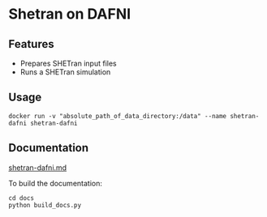 # Shetran on DAFNI

## Features
- Prepares SHETran input files
- Runs a SHETran simulation

## Usage 
`docker run -v "absolute_path_of_data_directory:/data" --name shetran-dafni shetran-dafni  `  

## Documentation
[shetran-dafni.md](docs/shetran-dafni.md)

To build the documentation:
```
cd docs
python build_docs.py
```
